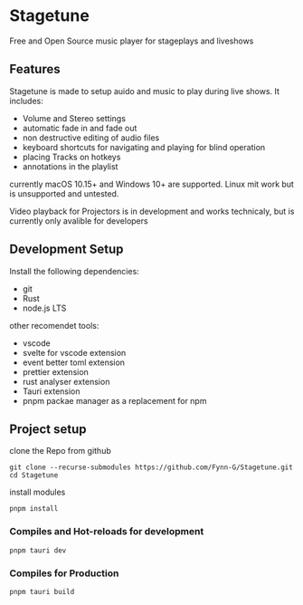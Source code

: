 # Stagetune
Free and Open Source music player for stageplays and liveshows

## Features
Stagetune is made to setup auido and music to play during live shows. It includes:
* Volume and Stereo settings
* automatic fade in and fade out
* non destructive editing of audio files
* keyboard shortcuts for navigating and playing for blind operation
* placing Tracks on hotkeys
* annotations in the playlist

currently macOS 10.15+ and Windows 10+ are supported. Linux mit work but is unsupported and untested.

Video playback for Projectors is in development and works technicaly, but is currently only avalible for developers

## Development Setup

Install the following dependencies:
* git
* Rust
* node.js LTS

other recomendet tools:
* vscode
* svelte for vscode extension
* event better toml extension
* prettier extension
* rust analyser extension
* Tauri extension
* pnpm packae manager as a replacement for npm

## Project setup

clone the Repo from github
```
git clone --recurse-submodules https://github.com/Fynn-G/Stagetune.git
cd Stagetune
```
install modules
```
pnpm install
```
### Compiles and Hot-reloads for development
```
pnpm tauri dev
```
### Compiles for Production
```
pnpm tauri build
```
